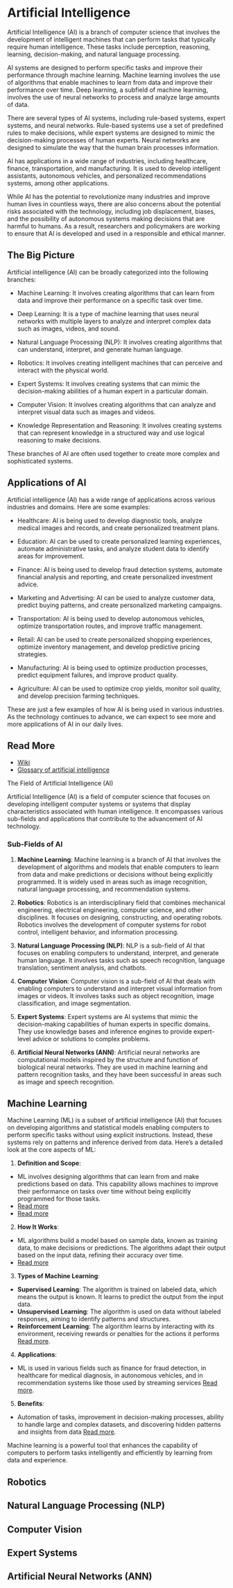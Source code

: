 # Artificial Intelligence

Artificial Intelligence (AI) is a branch of computer science that involves the development of intelligent machines that can perform tasks that typically require human intelligence. These tasks include perception, reasoning, learning, decision-making, and natural language processing.

AI systems are designed to perform specific tasks and improve their performance through machine learning. Machine learning involves the use of algorithms that enable machines to learn from data and improve their performance over time. Deep learning, a subfield of machine learning, involves the use of neural networks to process and analyze large amounts of data.

There are several types of AI systems, including rule-based systems, expert systems, and neural networks. Rule-based systems use a set of predefined rules to make decisions, while expert systems are designed to mimic the decision-making processes of human experts. Neural networks are designed to simulate the way that the human brain processes information.

AI has applications in a wide range of industries, including healthcare, finance, transportation, and manufacturing. It is used to develop intelligent assistants, autonomous vehicles, and personalized recommendations systems, among other applications.

While AI has the potential to revolutionize many industries and improve human lives in countless ways, there are also concerns about the potential risks associated with the technology, including job displacement, biases, and the possibility of autonomous systems making decisions that are harmful to humans. As a result, researchers and policymakers are working to ensure that AI is developed and used in a responsible and ethical manner.

## The Big Picture

Artificial intelligence (AI) can be broadly categorized into the following branches:

* Machine Learning: It involves creating algorithms that can learn from data and improve their performance on a specific task over time.

* Deep Learning: It is a type of machine learning that uses neural networks with multiple layers to analyze and interpret complex data such as images, videos, and sound.

* Natural Language Processing (NLP): It involves creating algorithms that can understand, interpret, and generate human language.

* Robotics: It involves creating intelligent machines that can perceive and interact with the physical world.

* Expert Systems: It involves creating systems that can mimic the decision-making abilities of a human expert in a particular domain.

* Computer Vision: It involves creating algorithms that can analyze and interpret visual data such as images and videos.

* Knowledge Representation and Reasoning: It involves creating systems that can represent knowledge in a structured way and use logical reasoning to make decisions.

These branches of AI are often used together to create more complex and sophisticated systems.

## Applications of AI

Artificial intelligence (AI) has a wide range of applications across various industries and domains. Here are some examples:

* Healthcare: AI is being used to develop diagnostic tools, analyze medical images and records, and create personalized treatment plans.

* Education: AI can be used to create personalized learning experiences, automate administrative tasks, and analyze student data to identify areas for improvement.

* Finance: AI is being used to develop fraud detection systems, automate financial analysis and reporting, and create personalized investment advice.

* Marketing and Advertising: AI can be used to analyze customer data, predict buying patterns, and create personalized marketing campaigns.

* Transportation: AI is being used to develop autonomous vehicles, optimize transportation routes, and improve traffic management.

* Retail: AI can be used to create personalized shopping experiences, optimize inventory management, and develop predictive pricing strategies.

* Manufacturing: AI is being used to optimize production processes, predict equipment failures, and improve product quality.

* Agriculture: AI can be used to optimize crop yields, monitor soil quality, and develop precision farming techniques.

These are just a few examples of how AI is being used in various industries. As the technology continues to advance, we can expect to see more and more applications of AI in our daily lives.


## Read More

* [Wiki](https://en.wikipedia.org/wiki/Artificial_intelligence)
* [Glossary of artificial intelligence](https://en.wikipedia.org/wiki/Glossary_of_artificial_intelligence)


The Field of Artificial Intelligence (AI)

Artificial Intelligence (AI) is a field of computer science that focuses on developing intelligent computer systems or systems that display characteristics associated with human intelligence. It encompasses various sub-fields and applications that contribute to the advancement of AI technology.

### Sub-Fields of AI

1. **Machine Learning**: Machine learning is a branch of AI that involves the development of algorithms and models that enable computers to learn from data and make predictions or decisions without being explicitly programmed. It is widely used in areas such as image recognition, natural language processing, and recommendation systems.

2. **Robotics**: Robotics is an interdisciplinary field that combines mechanical engineering, electrical engineering, computer science, and other disciplines. It focuses on designing, constructing, and operating robots. Robotics involves the development of computer systems for robot control, intelligent behavior, and information processing.

3. **Natural Language Processing (NLP)**: NLP is a sub-field of AI that focuses on enabling computers to understand, interpret, and generate human language. It involves tasks such as speech recognition, language translation, sentiment analysis, and chatbots.

4. **Computer Vision**: Computer vision is a sub-field of AI that deals with enabling computers to understand and interpret visual information from images or videos. It involves tasks such as object recognition, image classification, and image segmentation.

5. **Expert Systems**: Expert systems are AI systems that mimic the decision-making capabilities of human experts in specific domains. They use knowledge bases and inference engines to provide expert-level advice or solutions to complex problems.

6. **Artificial Neural Networks (ANN)**: Artificial neural networks are computational models inspired by the structure and function of biological neural networks. They are used in machine learning and pattern recognition tasks, and they have been successful in areas such as image and speech recognition.

## Machine Learning

Machine Learning (ML) is a subset of artificial intelligence (AI) that focuses on developing algorithms and statistical models enabling computers to perform specific tasks without using explicit instructions. Instead, these systems rely on patterns and inference derived from data. Here’s a detailed look at the core aspects of ML:

1. **Definition and Scope**:
  - ML involves designing algorithms that can learn from and make predictions based on data. This capability allows machines to improve their performance on tasks over time without being explicitly programmed for those tasks.
   - [Read more](https://www.ibm.com/topics/machine-learning#:~:text=Machine%20learning%20)
   - [Read more](https://ischoolonline.berkeley.edu/blog/what-is-machine-learning/)

2. **How It Works**:
  - ML algorithms build a model based on sample data, known as training data, to make decisions or predictions. The algorithms adapt their output based on the input data, refining their accuracy over time.
  - [Read more](https://www.techtarget.com/searchenterpriseai/definition/machine-learning-ML)

3. **Types of Machine Learning**:
  - **Supervised Learning**: The algorithm is trained on labeled data, which means the output is known. It learns to predict the output from the input data.
  - **Unsupervised Learning**: The algorithm is used on data without labeled responses, aiming to identify patterns and structures.
  - **Reinforcement Learning**: The algorithm learns by interacting with its environment, receiving rewards or penalties for the actions it performs
  [Read more](https://www.datacamp.com/blog/what-is-machine-learning).

4. **Applications**:
  - ML is used in various fields such as finance for fraud detection, in healthcare for medical diagnosis, in autonomous vehicles, and in recommendation systems like those used by streaming services
  [Read more](https://www.geeksforgeeks.org/ml-machine-learning/).

5. **Benefits**:
  - Automation of tasks, improvement in decision-making processes, ability to handle large and complex datasets, and discovering hidden patterns and insights from data
  [Read more](https://enterprisersproject.com/article/2019/7/machine-learning-explained-plain-english).

Machine learning is a powerful tool that enhances the capability of computers to perform tasks intelligently and efficiently by learning from data and experience.


## Robotics

## Natural Language Processing (NLP)

## Computer Vision
## Expert Systems
## Artificial Neural Networks (ANN)
